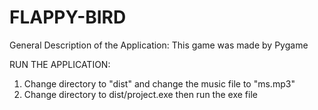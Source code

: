 # FLAPPY-BIRD
General Description of the Application: This game was made by Pygame

RUN THE APPLICATION:
  1. Change directory to "dist" and change the music file to "ms.mp3"
  2. Change directory to dist/project.exe then run the exe file
  
